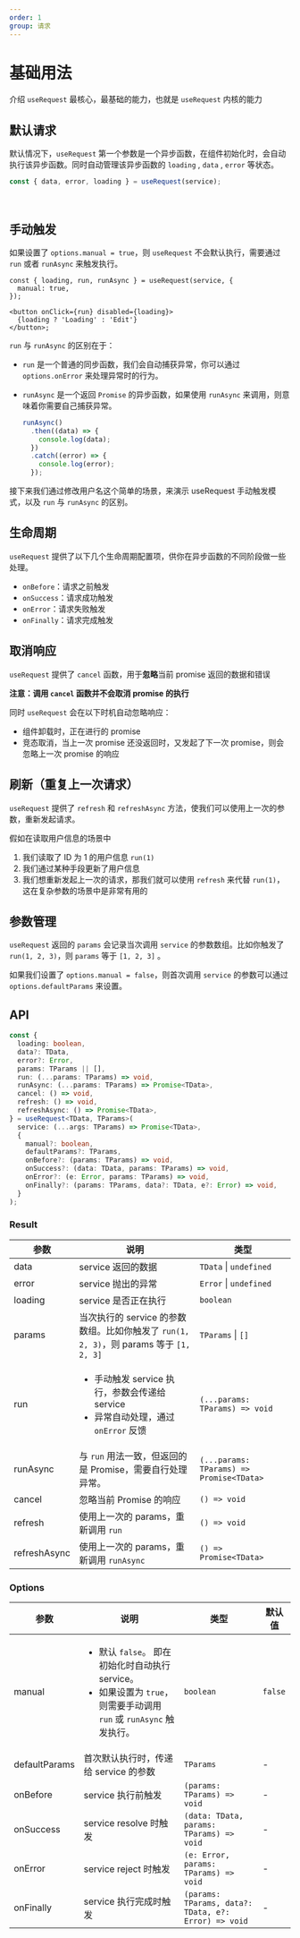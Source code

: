 ```yaml
---
order: 1
group: 请求
---
```


# 基础用法

介绍 `useRequest` 最核心，最基础的能力，也就是 `useRequest` 内核的能力

## 默认请求

默认情况下，`useRequest` 第一个参数是一个异步函数，在组件初始化时，会自动执行该异步函数。同时自动管理该异步函数的 `loading` , `data` , `error` 等状态。

```js
const { data, error, loading } = useRequest(service);
```

<br />

<code src="./demo/default.tsx"></code>

## 手动触发

如果设置了 `options.manual = true`，则 `useRequest` 不会默认执行，需要通过 `run` 或者 `runAsync` 来触发执行。

```tsx | pure
const { loading, run, runAsync } = useRequest(service, {
  manual: true,
});

<button onClick={run} disabled={loading}>
  {loading ? 'Loading' : 'Edit'}
</button>;
```

`run` 与 `runAsync` 的区别在于：

- `run` 是一个普通的同步函数，我们会自动捕获异常，你可以通过 `options.onError` 来处理异常时的行为。
- `runAsync` 是一个返回 `Promise` 的异步函数，如果使用 `runAsync` 来调用，则意味着你需要自己捕获异常。

  ```ts
  runAsync()
    .then((data) => {
      console.log(data);
    })
    .catch((error) => {
      console.log(error);
    });
  ```

接下来我们通过修改用户名这个简单的场景，来演示 useRequest 手动触发模式，以及 `run` 与 `runAsync` 的区别。

<code src='./demo/manual-run.tsx'></code>
<code src='./demo/manual-runAsync.tsx'></code>

## 生命周期

`useRequest` 提供了以下几个生命周期配置项，供你在异步函数的不同阶段做一些处理。

- `onBefore`：请求之前触发
- `onSuccess`：请求成功触发
- `onError`：请求失败触发
- `onFinally`：请求完成触发

<code src="./demo/lifeCycle.tsx"></code>

## 取消响应

`useRequest` 提供了 `cancel` 函数，用于**忽略**当前 promise 返回的数据和错误

**注意：调用 `cancel` 函数并不会取消 promise 的执行**

同时 `useRequest` 会在以下时机自动忽略响应：

- 组件卸载时，正在进行的 promise
- 竞态取消，当上一次 promise 还没返回时，又发起了下一次 promise，则会忽略上一次 promise 的响应

<code src="./demo/cancel.tsx"></code>

## 刷新（重复上一次请求）

`useRequest` 提供了 `refresh` 和 `refreshAsync` 方法，使我们可以使用上一次的参数，重新发起请求。

假如在读取用户信息的场景中

1. 我们读取了 ID 为 1 的用户信息 `run(1)`
2. 我们通过某种手段更新了用户信息
3. 我们想重新发起上一次的请求，那我们就可以使用 `refresh` 来代替 `run(1)`，这在复杂参数的场景中是非常有用的

<code src="./demo/refresh.tsx"></code>

## 参数管理

`useRequest` 返回的 `params` 会记录当次调用 `service` 的参数数组。比如你触发了 `run(1, 2, 3)`，则 `params` 等于 `[1, 2, 3]` 。

如果我们设置了 `options.manual = false`，则首次调用 `service` 的参数可以通过 `options.defaultParams` 来设置。

<code src="./demo/params.tsx"></code>

## API

```ts
const {
  loading: boolean,
  data?: TData,
  error?: Error,
  params: TParams || [],
  run: (...params: TParams) => void,
  runAsync: (...params: TParams) => Promise<TData>,
  cancel: () => void,
  refresh: () => void,
  refreshAsync: () => Promise<TData>,
} = useRequest<TData, TParams>(
  service: (...args: TParams) => Promise<TData>,
  {
    manual?: boolean,
    defaultParams?: TParams,
    onBefore?: (params: TParams) => void,
    onSuccess?: (data: TData, params: TParams) => void,
    onError?: (e: Error, params: TParams) => void,
    onFinally?: (params: TParams, data?: TData, e?: Error) => void,
  }
);
```

### Result

| 参数         | 说明                                                                                                     | 类型                                     |
| ------------ | -------------------------------------------------------------------------------------------------------- | ---------------------------------------- |
| data         | service 返回的数据                                                                                       | `TData` \| `undefined`                   |
| error        | service 抛出的异常                                                                                       | `Error` \| `undefined`                   |
| loading      | service 是否正在执行                                                                                     | `boolean`                                |
| params       | 当次执行的 service 的参数数组。比如你触发了 `run(1, 2, 3)`，则 params 等于 `[1, 2, 3]`                   | `TParams` \| `[]`                        |
| run          | <ul><li> 手动触发 service 执行，参数会传递给 service</li><li>异常自动处理，通过 `onError` 反馈</li></ul> | `(...params: TParams) => void`           |
| runAsync     | 与 `run` 用法一致，但返回的是 Promise，需要自行处理异常。                                                | `(...params: TParams) => Promise<TData>` |
| cancel       | 忽略当前 Promise 的响应                                                                                  | `() => void`                             |
| refresh      | 使用上一次的 params，重新调用 `run`                                                                      | `() => void`                             |
| refreshAsync | 使用上一次的 params，重新调用 `runAsync`                                                                 | `() => Promise<TData>`                   |

### Options

| 参数          | 说明                                                                                                                                       | 类型                                                 | 默认值  |
| ------------- | ------------------------------------------------------------------------------------------------------------------------------------------ | ---------------------------------------------------- | ------- |
| manual        | <ul><li> 默认 `false`。 即在初始化时自动执行 service。</li><li>如果设置为 `true`，则需要手动调用 `run` 或 `runAsync` 触发执行。 </li></ul> | `boolean`                                            | `false` |
| defaultParams | 首次默认执行时，传递给 service 的参数                                                                                                      | `TParams`                                            | -       |
| onBefore      | service 执行前触发                                                                                                                         | `(params: TParams) => void`                          | -       |
| onSuccess     | service resolve 时触发                                                                                                                     | `(data: TData, params: TParams) => void`             | -       |
| onError       | service reject 时触发                                                                                                                      | `(e: Error, params: TParams) => void`                | -       |
| onFinally     | service 执行完成时触发                                                                                                                     | `(params: TParams, data?: TData, e?: Error) => void` | -       |
